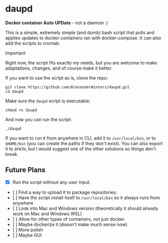 # daupd
**Docker container Auto UPDate** - not a daemon :)

This is a simple, extremely simple (and dumb) bash script that pulls and applies updates to docker containers ran with docker-compose. It can also add the scripts to crontab.

>[!IMPORTANT]
>Right now, the script fits exactly my needs, but you are welcome to make adaptations, changes, and of course make it better. 

If you want to use the script as is, clone the repo:

```
git clone https://github.com/AlexanderWinters/daupd.git
cd daupd
```

Make sure the `daupd` script is executable:
```
chmod +x daupd
```
And now you can run the script:
```
./daupd
```

If you want to run it from anywhere in CLI, add it to `/usr/local/bin`, or to `$HOME/bin` (you can create the paths if they don't exist). You can also export it to `$PATH`, but I would suggest one of the other solutions so things don't break.


## Future Plans
- [x] Run the script without any user input.
- [ ] Find a way to upload it to package repositories.
- [ ] Have the script install itself to `/usr/local/bin` so it always runs from anywhere
- [ ] Look into Mac and Windows version (theoretically it should already work on Mac and Windows WSL)
- [ ] Allow for other types of containers, not just docker. 
- [ ] Maybe dockerize it (doesn't make much sense now)
- [ ] More polish
- [ ] Maybe GUI
